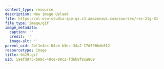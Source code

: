 ```yaml
---
content_type: resource
description: New image Uplaod
file: https://ol-ocw-studio-app-qa.s3.amazonaws.com/courses/res-21g-01-kana-spring-2010/59efd973b99c40ce08c2fd6b9f81e869_0429.gif
file_type: image/gif
image_metadata:
  caption: ''
  credit: ''
  image-alt: ''
parent_uid: 2bf1e4ec-04cb-b3ec-34a2-17d790bdb012
resourcetype: Image
title: 0429.gif
uid: 59efd973-b99c-40ce-08c2-fd6b9f81e869
---
```

